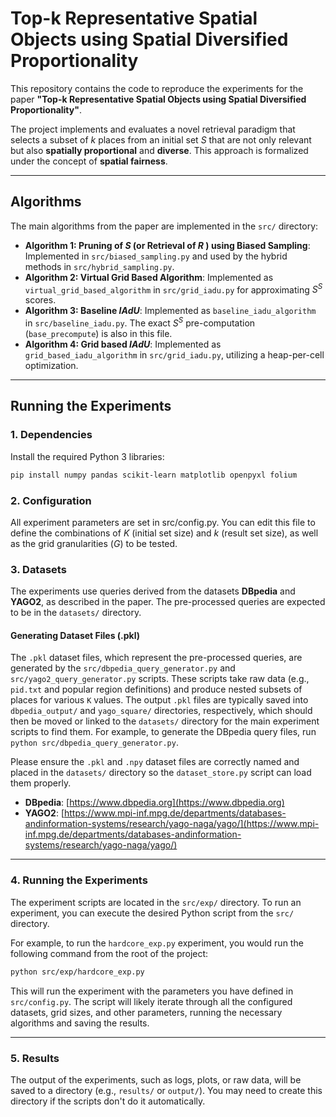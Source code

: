 # Top-k Representative Spatial Objects using Spatial Diversified Proportionality

This repository contains the code to reproduce the experiments for the paper **"Top-k Representative Spatial Objects using Spatial Diversified Proportionality"**.

The project implements and evaluates a novel retrieval paradigm that selects a subset of $k$ places from an initial set $S$ that are not only relevant but also **spatially proportional** and **diverse**. This approach is formalized under the concept of **spatial fairness**.

---

## Algorithms

The main algorithms from the paper are implemented in the `src/` directory:

* **Algorithm 1: Pruning of $S$ (or Retrieval of $R$ ) using Biased Sampling**: Implemented in `src/biased_sampling.py` and used by the hybrid methods in `src/hybrid_sampling.py`.
* **Algorithm 2: Virtual Grid Based Algorithm**: Implemented as `virtual_grid_based_algorithm` in `src/grid_iadu.py` for approximating $S^S$ scores.
* **Algorithm 3: Baseline $IAdU$**: Implemented as `baseline_iadu_algorithm` in `src/baseline_iadu.py`. The exact $S^S$ pre-computation (`base_precompute`) is also in this file.
* **Algorithm 4: Grid based $IAdU$**: Implemented as `grid_based_iadu_algorithm` in `src/grid_iadu.py`, utilizing a heap-per-cell optimization.

---

## Running the Experiments

### 1. Dependencies

Install the required Python 3 libraries:

```bash
pip install numpy pandas scikit-learn matplotlib openpyxl folium
```

### 2. **Configuration**

All experiment parameters are set in src/config.py. You can edit this file to define the combinations of $K$ (initial set size) and $k$ (result set size), as well as the grid granularities ($G$) to be tested.


### 3. **Datasets**

The experiments use queries derived from the datasets **DBpedia** and **YAGO2**, as described in the paper. The pre-processed queries are expected to be in the `datasets/` directory.

#### Generating Dataset Files (.pkl)

The `.pkl` dataset files, which represent the pre-processed queries, are generated by the `src/dbpedia_query_generator.py` and `src/yago2_query_generator.py` scripts. These scripts take raw data (e.g., `pid.txt` and popular region definitions) and produce nested subsets of places for various `K` values. The output `.pkl` files are typically saved into `dbpedia_output/` and `yago_square/` directories, respectively, which should then be moved or linked to the `datasets/` directory for the main experiment scripts to find them. For example, to generate the DBpedia query files, run `python src/dbpedia_query_generator.py`.

Please ensure the `.pkl` and `.npy` dataset files are correctly named and placed in the `datasets/` directory so the `dataset_store.py` script can load them properly.

* **DBpedia**: [https://www.dbpedia.org](https://www.dbpedia.org)
* **YAGO2**: [https://www.mpi-inf.mpg.de/departments/databases-andinformation-systems/research/yago-naga/yago/](https://www.mpi-inf.mpg.de/departments/databases-andinformation-systems/research/yago-naga/yago/)

---

### 4. **Running the Experiments**

The experiment scripts are located in the `src/exp/` directory. To run an experiment, you can execute the desired Python script from the `src/` directory.

For example, to run the `hardcore_exp.py` experiment, you would run the following command from the root of the project:

```bash
python src/exp/hardcore_exp.py
```

This will run the experiment with the parameters you have defined in `src/config.py`. The script will likely iterate through all the configured datasets, grid sizes, and other parameters, running the necessary algorithms and saving the results.

---

### 5. **Results**

The output of the experiments, such as logs, plots, or raw data, will be saved to a directory (e.g., `results/` or `output/`). You may need to create this directory if the scripts don't do it automatically.
